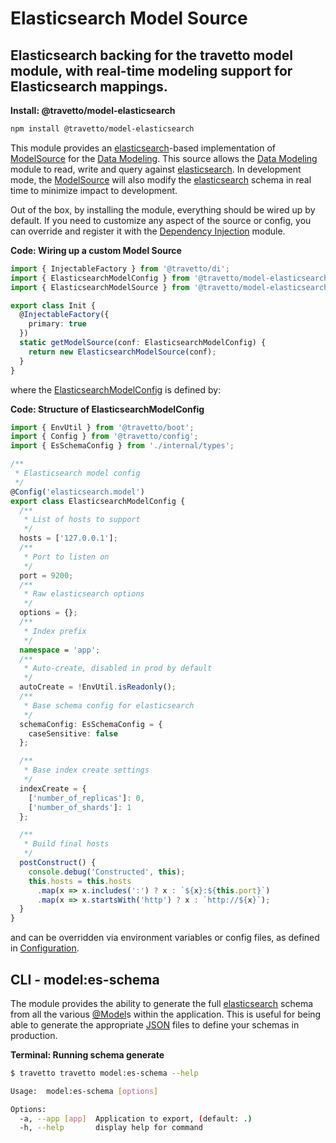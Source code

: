 # Elasticsearch Model Source
## Elasticsearch backing for the travetto model module, with real-time modeling support for Elasticsearch mappings.

**Install: @travetto/model-elasticsearch**
```bash
npm install @travetto/model-elasticsearch
```

This module provides an [elasticsearch](https://elastic.co)-based implementation of [ModelSource](https://github.com/travetto/travetto/tree/1.0.0-docs-overhaul/module//model/src/service/source.ts#L58) for the [Data Modeling](https://github.com/travetto/travetto/tree/1.0.0-docs-overhaul/module//model "Datastore abstraction for CRUD operations with advanced query support.").  This source allows the [Data Modeling](https://github.com/travetto/travetto/tree/1.0.0-docs-overhaul/module//model "Datastore abstraction for CRUD operations with advanced query support.") module to read, write and query against [elasticsearch](https://elastic.co). In development mode, the [ModelSource](https://github.com/travetto/travetto/tree/1.0.0-docs-overhaul/module//model/src/service/source.ts#L58) will also modify the [elasticsearch](https://elastic.co) schema in real time to minimize impact to development.

Out of the box, by installing the module, everything should be wired up by default.  If you need to customize any aspect of the source or config, you can override and register it with the [Dependency Injection](https://github.com/travetto/travetto/tree/1.0.0-docs-overhaul/module//di "Dependency registration/management and injection support.") module.

**Code: Wiring up a custom Model Source**
```typescript
import { InjectableFactory } from '@travetto/di';
import { ElasticsearchModelConfig } from '@travetto/model-elasticsearch/src/config';
import { ElasticsearchModelSource } from '@travetto/model-elasticsearch/src/source';

export class Init {
  @InjectableFactory({
    primary: true
  })
  static getModelSource(conf: ElasticsearchModelConfig) {
    return new ElasticsearchModelSource(conf);
  }
}
```

where the [ElasticsearchModelConfig](https://github.com/travetto/travetto/tree/1.0.0-docs-overhaul/module/model-elasticsearch/src/config.ts#L9) is defined by:

**Code: Structure of ElasticsearchModelConfig**
```typescript
import { EnvUtil } from '@travetto/boot';
import { Config } from '@travetto/config';
import { EsSchemaConfig } from './internal/types';

/**
 * Elasticsearch model config
 */
@Config('elasticsearch.model')
export class ElasticsearchModelConfig {
  /**
   * List of hosts to support
   */
  hosts = ['127.0.0.1'];
  /**
   * Port to listen on
   */
  port = 9200;
  /**
   * Raw elasticsearch options
   */
  options = {};
  /**
   * Index prefix
   */
  namespace = 'app';
  /**
   * Auto-create, disabled in prod by default
   */
  autoCreate = !EnvUtil.isReadonly();
  /**
   * Base schema config for elasticsearch
   */
  schemaConfig: EsSchemaConfig = {
    caseSensitive: false
  };

  /**
   * Base index create settings
   */
  indexCreate = {
    ['number_of_replicas']: 0,
    ['number_of_shards']: 1
  };

  /**
   * Build final hosts
   */
  postConstruct() {
    console.debug('Constructed', this);
    this.hosts = this.hosts
      .map(x => x.includes(':') ? x : `${x}:${this.port}`)
      .map(x => x.startsWith('http') ? x : `http://${x}`);
  }
}
```

and can be overridden via environment variables or config files, as defined in [Configuration](https://github.com/travetto/travetto/tree/1.0.0-docs-overhaul/module//config "Environment-aware config management using yaml files").

## CLI - model:es-schema

The module provides the ability to generate the full [elasticsearch](https://elastic.co) schema from all the various [@Model](https://github.com/travetto/travetto/tree/1.0.0-docs-overhaul/module//model/src/registry/decorator.ts#L12)s within the application.  This is useful for being able to generate the appropriate [JSON](https://www.json.org) files to define your schemas in production.

**Terminal: Running schema generate**
```bash
$ travetto travetto model:es-schema --help

Usage:  model:es-schema [options]

Options:
  -a, --app [app]  Application to export, (default: .)
  -h, --help       display help for command
```

